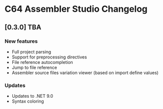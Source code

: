 # C64 Assembler Studio Changelog

## [0.3.0] TBA

### New features
* Full project parsing
* Support for preprocessing directives
* File reference autocompletion
* Jump to file reference
* Assembler source files variation viewer (based on import define values)

### Updates
* Updates to .NET 9.0
* Syntax coloring